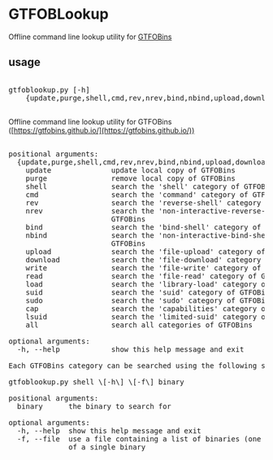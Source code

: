 # GTFOBLookup
Offline command line lookup utility for [GTFOBins](https://github.com/GTFOBins/GTFOBins.github.io)

## usage
<pre>

gtfoblookup.py [-h]
    {update,purge,shell,cmd,rev,nrev,bind,nbind,upload,download,write,read,load,suid,sudo,cap,lsuid,all}...

</pre>
Offline command line lookup utility for GTFOBins ([https://gtfobins.github.io/](https://gtfobins.github.io/))
<pre>

positional arguments:
  {update,purge,shell,cmd,rev,nrev,bind,nbind,upload,download,write,read,load,suid,sudo,cap,lsuid,all}
    update              update local copy of GTFOBins
    purge               remove local copy of GTFOBins
    shell               search the 'shell' category of GTFOBins
    cmd                 search the 'command' category of GTFOBins
    rev                 search the 'reverse-shell' category of GTFOBins
    nrev                search the 'non-interactive-reverse-shell' category of
                        GTFOBins
    bind                search the 'bind-shell' category of GTFOBins
    nbind               search the 'non-interactive-bind-shell' category of
                        GTFOBins
    upload              search the 'file-upload' category of GTFOBins
    download            search the 'file-download' category of GTFOBins
    write               search the 'file-write' category of GTFOBins
    read                search the 'file-read' category of GTFOBins
    load                search the 'library-load' category of GTFOBins
    suid                search the 'suid' category of GTFOBins
    sudo                search the 'sudo' category of GTFOBins
    cap                 search the 'capabilities' category of GTFOBins
    lsuid               search the 'limited-suid' category of GTFOBins
    all                 search all categories of GTFOBins

optional arguments:
  -h, --help            show this help message and exit

Each GTFOBins category can be searched using the following syntax:

gtfoblookup.py shell \[-h\] \[-f\] binary

positional arguments:
  binary      the binary to search for

optional arguments:
  -h, --help  show this help message and exit
  -f, --file  use a file containing a list of binaries (one per line) instead
              of a single binary
</pre>
